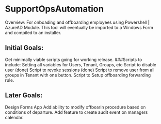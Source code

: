 # SupportOpsAutomation
Overview: For onboading and offboarding employees using Powershell | AzureAD Module.  This tool will eventually be imported to a Windows Form and compiled to an installer.

## Initial Goals: 
Get minimally viable scripts going for working release.
###Scripts to include:
Setting all variables for Users, Tenant, Groups, etc
Script to disable user (done) 
Script to revoke sessions (done)
Script to remove user from all groups in Tenant with one button.
Script to Setup offboarding forwarding rule.

## Later Goals:
Design Forms App
Add ability to modify offboarin procedure based on conditions of departure.
Add feature to create audit event on managers calendar.
